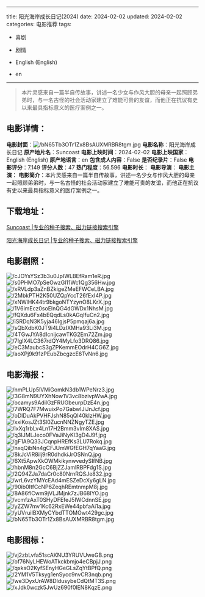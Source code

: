 
---
title: 阳光海岸成长日记(2024)
date: 2024-02-02
updated: 2024-02-02
categories: 电影推荐
tags:
- 喜剧
- 剧情

- English (English)
- en
---


> 本片灵感来自一篇半自传故事，讲述一名少女与作风大胆的母亲一起照顾弟弟时，与一名古怪的社会活动家建立了难能可贵的友谊，而他正在抗议有史以来最具指标意义的医疗案例之一。

## **电影详情**：

**电影封面**：<img src="https://image.tmdb.org/t/p/w200/bN65Tb3OTr1Zx8BsAUXMRBR8tgm.jpg" alt="/bN65Tb3OTr1Zx8BsAUXMRBR8tgm.jpg" title="/bN65Tb3OTr1Zx8BsAUXMRBR8tgm.jpg">
**电影名称**：阳光海岸成长日记
**原产地片名**：Suncoast
**电影上映时间**：2024-02-02
**电影上映国家**：English (English)
**原产地语言**：en
**包含成人内容**：False
**是否纪录片**：False
**电影评分**：7.149
**评分人数**：47
**热门程度**：56.596
**电影时长**：
**电影导演**：
**电影主演**：
**电影简介**：本片灵感来自一篇半自传故事，讲述一名少女与作风大胆的母亲一起照顾弟弟时，与一名古怪的社会活动家建立了难能可贵的友谊，而他正在抗议有史以来最具指标意义的医疗案例之一。

## **下载地址**：
[Suncoast |专业的种子搜索、磁力链接搜索引擎](https://movie.amd794.com:2083/?search=Suncoast&ordering=&mode=match_phrase&page_size=10&page=1)

[阳光海岸成长日记 |专业的种子搜索、磁力链接搜索引擎](https://movie.amd794.com:2083/?search=%E9%98%B3%E5%85%89%E6%B5%B7%E5%B2%B8%E6%88%90%E9%95%BF%E6%97%A5%E8%AE%B0&ordering=&mode=match_phrase&page_size=10&page=1)
 

## **电影剧照**：
<img src="https://image.tmdb.org/t/p/original/cJOYsYSz3b3u0JpIWLBEfRam1eR.jpg" alt="/cJOYsYSz3b3u0JpIWLBEfRam1eR.jpg" title="/cJOYsYSz3b3u0JpIWLBEfRam1eR.jpg"><img src="https://image.tmdb.org/t/p/original/s0PHMO7pSeOwzGl11Wc1Qg356Hw.jpg" alt="/s0PHMO7pSeOwzGl11Wc1Qg356Hw.jpg" title="/s0PHMO7pSeOwzGl11Wc1Qg356Hw.jpg"><img src="https://image.tmdb.org/t/p/original/xRVLdp3aZnBZkigeZMeEFWCeLBA.jpg" alt="/xRVLdp3aZnBZkigeZMeEFWCeLBA.jpg" title="/xRVLdp3aZnBZkigeZMeEFWCeLBA.jpg"><img src="https://image.tmdb.org/t/p/original/2MbkPTH2K50UZQpYccT26fExI4P.jpg" alt="/2MbkPTH2K50UZQpYccT26fExI4P.jpg" title="/2MbkPTH2K50UZQpYccT26fExI4P.jpg"><img src="https://image.tmdb.org/t/p/original/xNWlHK44tr9bkgoNTYzynO8LKrX.jpg" alt="/xNWlHK44tr9bkgoNTYzynO8LKrX.jpg" title="/xNWlHK44tr9bkgoNTYzynO8LKrX.jpg"><img src="https://image.tmdb.org/t/p/original/1V6imEcz0soElnQG4dGWDx1NhsM.jpg" alt="/1V6imEcz0soElnQG4dGWDx1NhsM.jpg" title="/1V6imEcz0soElnQG4dGWDx1NhsM.jpg"><img src="https://image.tmdb.org/t/p/original/fQXdu6Fx4bEQqdLs0kAGqIfuCn2.jpg" alt="/fQXdu6Fx4bEQqdLs0kAGqIfuCn2.jpg" title="/fQXdu6Fx4bEQqdLs0kAGqIfuCn2.jpg"><img src="https://image.tmdb.org/t/p/original/iSRDqN3K5yja46IgjsP5pmqaj6a.jpg" alt="/iSRDqN3K5yja46IgjsP5pmqaj6a.jpg" title="/iSRDqN3K5yja46IgjsP5pmqaj6a.jpg"><img src="https://image.tmdb.org/t/p/original/sQbXdbK0JT9i4LDzIXMHa93Li3M.jpg" alt="/sQbXdbK0JT9i4LDzIXMHa93Li3M.jpg" title="/sQbXdbK0JT9i4LDzIXMHa93Li3M.jpg"><img src="https://image.tmdb.org/t/p/original/4TGwJYA8dIcnijcawTKG2Em72Zm.jpg" alt="/4TGwJYA8dIcnijcawTKG2Em72Zm.jpg" title="/4TGwJYA8dIcnijcawTKG2Em72Zm.jpg"><img src="https://image.tmdb.org/t/p/original/7IglX4LC367rdQY4MyLfo3DRQ86.jpg" alt="/7IglX4LC367rdQY4MyLfo3DRQ86.jpg" title="/7IglX4LC367rdQY4MyLfo3DRQ86.jpg"><img src="https://image.tmdb.org/t/p/original/eC3MaubcS3gZPKemmEOdrH4CG6Z.jpg" alt="/eC3MaubcS3gZPKemmEOdrH4CG6Z.jpg" title="/eC3MaubcS3gZPKemmEOdrH4CG6Z.jpg"><img src="https://image.tmdb.org/t/p/original/aoXPj9k91zPEubZbcgzcE6TvNn6.jpg" alt="/aoXPj9k91zPEubZbcgzcE6TvNn6.jpg" title="/aoXPj9k91zPEubZbcgzcE6TvNn6.jpg">

## **电影海报**：
<img src="https://image.tmdb.org/t/p/original/nmPLUp5lVMiGomkN3db1WPeNrz3.jpg" alt="/nmPLUp5lVMiGomkN3db1WPeNrz3.jpg" title="/nmPLUp5lVMiGomkN3db1WPeNrz3.jpg"><img src="https://image.tmdb.org/t/p/original/3G8mN9UYXhNow1V3vc8bzivpWwA.jpg" alt="/3G8mN9UYXhNow1V3vc8bzivpWwA.jpg" title="/3G8mN9UYXhNow1V3vc8bzivpWwA.jpg"><img src="https://image.tmdb.org/t/p/original/ocamys9AdilGzFRUGbeurpDzE4n.jpg" alt="/ocamys9AdilGzFRUGbeurpDzE4n.jpg" title="/ocamys9AdilGzFRUGbeurpDzE4n.jpg"><img src="https://image.tmdb.org/t/p/original/7WRQ7F7MwuixPo7GabwlJiJnJcf.jpg" alt="/7WRQ7F7MwuixPo7GabwlJiJnJcf.jpg" title="/7WRQ7F7MwuixPo7GabwlJiJnJcf.jpg"><img src="https://image.tmdb.org/t/p/original/oDlDuAkPVHFJshN85qQI40klzHW.jpg" alt="/oDlDuAkPVHFJshN85qQI40klzHW.jpg" title="/oDlDuAkPVHFJshN85qQI40klzHW.jpg"><img src="https://image.tmdb.org/t/p/original/xxiKosJZt3Sl0ZucnNNZNgyTZE.jpg" alt="/xxiKosJZt3Sl0ZucnNNZNgyTZE.jpg" title="/xxiKosJZt3Sl0ZucnNNZNgyTZE.jpg"><img src="https://image.tmdb.org/t/p/original/lxXq1rbLv4Ln17H2Bmm3vIm8XAS.jpg" alt="/lxXq1rbLv4Ln17H2Bmm3vIm8XAS.jpg" title="/lxXq1rbLv4Ln17H2Bmm3vIm8XAS.jpg"><img src="https://image.tmdb.org/t/p/original/q3IJMLJeco0FVaJiNyKI3gD4J9f.jpg" alt="/q3IJMLJeco0FVaJiNyKI3gD4J9f.jpg" title="/q3IJMLJeco0FVaJiNyKI3gD4J9f.jpg"><img src="https://image.tmdb.org/t/p/original/gF1A9Q33JCqnpHREfKs3LU7Rokq.jpg" alt="/gF1A9Q33JCqnpHREfKs3LU7Rokq.jpg" title="/gF1A9Q33JCqnpHREfKs3LU7Rokq.jpg"><img src="https://image.tmdb.org/t/p/original/nxqQibNn4gCFJUmWGfEGH7qYaaG.jpg" alt="/nxqQibNn4gCFJUmWGfEGH7qYaaG.jpg" title="/nxqQibNn4gCFJUmWGfEGH7qYaaG.jpg"><img src="https://image.tmdb.org/t/p/original/8kJcViR8ilj9rR0dhdkiJrOSNnQ.jpg" alt="/8kJcViR8ilj9rR0dhdkiJrOSNnQ.jpg" title="/8kJcViR8ilj9rR0dhdkiJrOSNnQ.jpg"><img src="https://image.tmdb.org/t/p/original/6Xt5ApwXkOWMkikynwvedySIfNB.jpg" alt="/6Xt5ApwXkOWMkikynwvedySIfNB.jpg" title="/6Xt5ApwXkOWMkikynwvedySIfNB.jpg"><img src="https://image.tmdb.org/t/p/original/hbnM8n2GcC6BjZZJamlRBPFdg1S.jpg" alt="/hbnM8n2GcC6BjZZJamlRBPFdg1S.jpg" title="/hbnM8n2GcC6BjZZJamlRBPFdg1S.jpg"><img src="https://image.tmdb.org/t/p/original/2Q94ZJa7daCr0c80NrnRQSJe832.jpg" alt="/2Q94ZJa7daCr0c80NrnRQSJe832.jpg" title="/2Q94ZJa7daCr0c80NrnRQSJe832.jpg"><img src="https://image.tmdb.org/t/p/original/wrL6vzYMYcEAd4mESZeDcXy6gLN.jpg" alt="/wrL6vzYMYcEAd4mESZeDcXy6gLN.jpg" title="/wrL6vzYMYcEAd4mESZeDcXy6gLN.jpg"><img src="https://image.tmdb.org/t/p/original/90ib0ItfCcNP6ZeqhREmtnmpM8j.jpg" alt="/90ib0ItfCcNP6ZeqhREmtnmpM8j.jpg" title="/90ib0ItfCcNP6ZeqhREmtnmpM8j.jpg"><img src="https://image.tmdb.org/t/p/original/8A86flCwm9jVLJMjnk7zJB68IYO.jpg" alt="/8A86flCwm9jVLJMjnk7zJB68IYO.jpg" title="/8A86flCwm9jVLJMjnk7zJB68IYO.jpg"><img src="https://image.tmdb.org/t/p/original/vcmfzAxT0SHyDFEfeJ5IWCdnnSE.jpg" alt="/vcmfzAxT0SHyDFEfeJ5IWCdnnSE.jpg" title="/vcmfzAxT0SHyDFEfeJ5IWCdnnSE.jpg"><img src="https://image.tmdb.org/t/p/original/yZZW7mv1Kc62RxEWe44pbfaAi1a.jpg" alt="/yZZW7mv1Kc62RxEWe44pbfaAi1a.jpg" title="/yZZW7mv1Kc62RxEWe44pbfaAi1a.jpg"><img src="https://image.tmdb.org/t/p/original/yUVruilBXMyCYbdTTOMOwt429gc.jpg" alt="/yUVruilBXMyCYbdTTOMOwt429gc.jpg" title="/yUVruilBXMyCYbdTTOMOwt429gc.jpg"><img src="https://image.tmdb.org/t/p/original/bN65Tb3OTr1Zx8BsAUXMRBR8tgm.jpg" alt="/bN65Tb3OTr1Zx8BsAUXMRBR8tgm.jpg" title="/bN65Tb3OTr1Zx8BsAUXMRBR8tgm.jpg">

## **电影图标**：
<img src="https://image.tmdb.org/t/p/original/vj2zbLvfa51scAKNU3YRUVUweGB.png" alt="/vj2zbLvfa51scAKNU3YRUVUweGB.png" title="/vj2zbLvfa51scAKNU3YRUVUweGB.png"><img src="https://image.tmdb.org/t/p/original/of76NyLHEWoATkckbmjo4eCBpjJ.png" alt="/of76NyLHEWoATkckbmjo4eCBpjJ.png" title="/of76NyLHEWoATkckbmjo4eCBpjJ.png"><img src="https://image.tmdb.org/t/p/original/qxksO2KyfSEnyHGeGLsZqYtBPfQ.png" alt="/qxksO2KyfSEnyHGeGLsZqYtBPfQ.png" title="/qxksO2KyfSEnyHGeGLsZqYtBPfQ.png"><img src="https://image.tmdb.org/t/p/original/2YM1V5Tksyg1enSycc9nvCR3nqb.png" alt="/2YM1V5Tksyg1enSycc9nvCR3nqb.png" title="/2YM1V5Tksyg1enSycc9nvCR3nqb.png"><img src="https://image.tmdb.org/t/p/original/we3DyxUrAW8DIdusybeCdQtMT3S.png" alt="/we3DyxUrAW8DIdusybeCdQtMT3S.png" title="/we3DyxUrAW8DIdusybeCdQtMT3S.png"><img src="https://image.tmdb.org/t/p/original/xJdk0wczk5JwUz690f0lEN8KqzE.png" alt="/xJdk0wczk5JwUz690f0lEN8KqzE.png" title="/xJdk0wczk5JwUz690f0lEN8KqzE.png">
